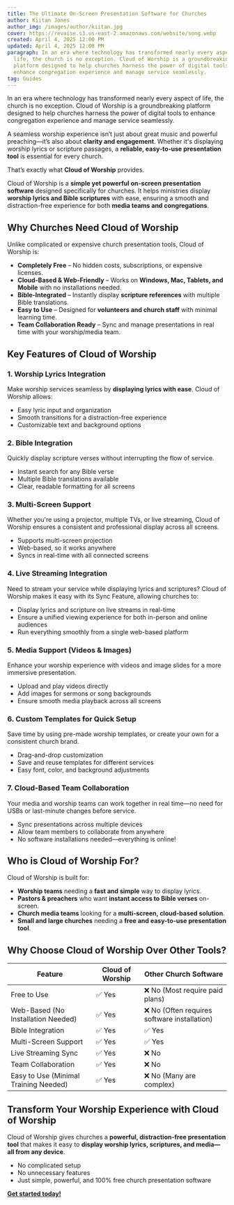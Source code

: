 ```yaml
---
title: The Ultimate On-Screen Presentation Software for Churches
author: Kiitan Jones
author_img: /images/author/kiitan.jpg
cover: https://revaise.s3.us-east-2.amazonaws.com/website/song.webp
created: April 4, 2025 12:00 PM
updated: April 4, 2025 12:00 PM
paragraph: In an era where technology has transformed nearly every aspect of
  life, the church is no exception. Cloud of Worship is a groundbreaking
  platform designed to help churches harness the power of digital tools to
  enhance congregation experience and manage service seamlessly.
tag: Guides
---
```


In an era where technology has transformed nearly every aspect of life, the church is no exception. Cloud of Worship is a groundbreaking platform designed to help churches harness the power of digital tools to enhance congregation experience and manage service seamlessly.

A seamless worship experience isn’t just about great music and powerful preaching—it’s also about **clarity and engagement**. Whether it's displaying worship lyrics or scripture passages, a **reliable, easy-to-use presentation tool** is essential for every church.

That’s exactly what **Cloud of Worship** provides.

Cloud of Worship is a **simple yet powerful on-screen presentation software** designed specifically for churches. It helps ministries display **worship lyrics and Bible scriptures** with ease, ensuring a smooth and distraction-free experience for both **media teams and congregations**.

## Why Churches Need Cloud of Worship

Unlike complicated or expensive church presentation tools, Cloud of Worship is:

- **Completely Free** – No hidden costs, subscriptions, or expensive licenses.
- **Cloud-Based & Web-Friendly** – Works on **Windows, Mac, Tablets, and Mobile** with no installations needed.
- **Bible-Integrated** – Instantly display **scripture references** with multiple Bible translations.
- **Easy to Use** – Designed for **volunteers and church staff** with minimal learning time.
- **Team Collaboration Ready** – Sync and manage presentations in real time with your worship/media team.

## Key Features of Cloud of Worship

### **1. Worship Lyrics Integration**

Make worship services seamless by **displaying lyrics with ease**. Cloud of Worship allows:

- Easy lyric input and organization
- Smooth transitions for a distraction-free experience
- Customizable text and background options

### 2. Bible Integration

Quickly display scripture verses without interrupting the flow of service.

- Instant search for any Bible verse
- Multiple Bible translations available
- Clear, readable formatting for all screens

### 3. Multi-Screen Support

Whether you're using a projector, multiple TVs, or live streaming, Cloud of Worship ensures a consistent and professional display across all screens.

- Supports multi-screen projection
- Web-based, so it works anywhere
- Syncs in real-time with all connected screens

### 4. Live Streaming Integration

Need to stream your service while displaying lyrics and scriptures? Cloud of Worship makes it easy with its Sync Feature, allowing churches to:

- Display lyrics and scripture on live streams in real-time
- Ensure a unified viewing experience for both in-person and online audiences
- Run everything smoothly from a single web-based platform

### 5. Media Support (Videos & Images)

Enhance your worship experience with videos and image slides for a more immersive presentation.

- Upload and play videos directly
- Add images for sermons or song backgrounds
- Ensure smooth media playback across all screens

### 6. Custom Templates for Quick Setup

Save time by using pre-made worship templates, or create your own for a consistent church brand.

- Drag-and-drop customization
- Save and reuse templates for different services
- Easy font, color, and background adjustments

### 7. Cloud-Based Team Collaboration

Your media and worship teams can work together in real time—no need for USBs or last-minute changes before service.

- Sync presentations across multiple devices
- Allow team members to collaborate from anywhere
- No software installations needed—everything is online!

## **Who is Cloud of Worship For?**

Cloud of Worship is built for:

- **Worship teams** needing a **fast and simple** way to display lyrics.
- **Pastors & preachers** who want **instant access to Bible verses** on-screen.
- **Church media teams** looking for a **multi-screen, cloud-based solution**.
- **Small and large churches** needing a **free and easy-to-use presentation tool**.

## **Why Choose Cloud of Worship Over Other Tools?**

| Feature                               | Cloud of Worship | Other Church Software                       |
| ------------------------------------- | ---------------- | ------------------------------------------- |
| Free to Use                           | ✅ Yes            | ❌ No (Most require paid plans)              |
| Web-Based (No Installation Needed)    | ✅ Yes            | ❌ No (Often requires software installation) |
| Bible Integration                     | ✅ Yes            | ✅ Yes                                       |
| Multi-Screen Support                  | ✅ Yes            | ✅ Yes                                       |
| Live Streaming Sync                   | ✅ Yes            | ❌ No                                        |
| Team Collaboration                    | ✅ Yes            | ❌ No                                        |
| Easy to Use (Minimal Training Needed) | ✅ Yes            | ❌ No (Many are complex)                     |

## Transform Your Worship Experience with Cloud of Worship

Cloud of Worship gives churches a **powerful, distraction-free presentation tool** that makes it easy to **display worship lyrics, scriptures, and media—all from any device**.

- No complicated setup
- No unnecessary features
- Just simple, powerful, and 100% free church presentation software

[**Get started today!**](https://cloudofworship.com)
